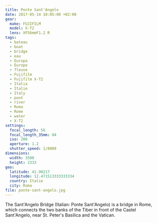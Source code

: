 ```yaml
---
title: Ponte Sant'Angelo
date: 2017-05-14 10:05:00 +02:00
gear:
  make: FUJIFILM
  model: X-T2
  lens: XF56mmF1.2 R
tags:
  - bateau
  - boat
  - bridge
  - eau
  - Europa
  - Europe
  - fleuve
  - Fujifilm
  - Fujifilm X-T2
  - Italia
  - Italie
  - Italy
  - pont
  - river
  - Roma
  - Rome
  - water
  - X-T2
settings:
  focal_length: 56
  focal_length_35mm: 84
  iso: 200
  aperture: 1.2
  shutter_speed: 1/8000
dimensions:
  width: 3500
  height: 2333
geo:
  latitude: 41.90217
  longitude: 12.471513333333334
  country: Italie
  city: Roma
file: ponte-sant-angelo.jpg
---
```


The Sant'Angelo Bridge (Italian: Ponte Sant'Angelo) is a bridge in Rome, which connects the two banks of the Tiber in front of the Castel Sant'Angelo, near St. Peter's Basilica and the Vatican.
